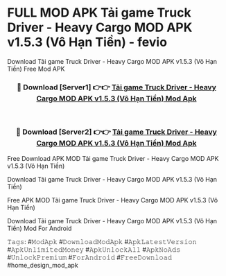 # FULL MOD APK Tải game Truck Driver - Heavy Cargo MOD APK v1.5.3 (Vô Hạn Tiền) - fevio
Download Tải game Truck Driver - Heavy Cargo MOD APK v1.5.3 (Vô Hạn Tiền) Free Mod APK

<div align="center">
<h3>🔴 Download [Server1] 👉👉 <a href="https://apk-comot.site?title=Tải_game_Truck_Driver_-_Heavy_Cargo_MOD_APK_v1.5.3_(Vô_Hạn_Tiền)">Tải game Truck Driver - Heavy Cargo MOD APK v1.5.3 (Vô Hạn Tiền) Mod Apk</a></h3><br>

<h3>🔴 Download [Server2] 👉👉 <a href="https://apk-comot.site?title=Tải_game_Truck_Driver_-_Heavy_Cargo_MOD_APK_v1.5.3_(Vô_Hạn_Tiền)">Tải game Truck Driver - Heavy Cargo MOD APK v1.5.3 (Vô Hạn Tiền) Mod Apk</a></h3>
</div>


Free Download APK MOD Tải game Truck Driver - Heavy Cargo MOD APK v1.5.3 (Vô Hạn Tiền)

Download Tải game Truck Driver - Heavy Cargo MOD APK v1.5.3 (Vô Hạn Tiền) 

Free APK MOD Tải game Truck Driver - Heavy Cargo MOD APK v1.5.3 (Vô Hạn Tiền) 

Download Tải game Truck Driver - Heavy Cargo MOD APK v1.5.3 (Vô Hạn Tiền) Mod For Android

𝚃𝚊𝚐𝚜: #𝙼𝚘𝚍𝙰𝚙𝚔 #𝙳𝚘𝚠𝚗𝚕𝚘𝚊𝚍𝙼𝚘𝚍𝙰𝚙𝚔 #𝙰𝚙𝚔𝙻𝚊𝚝𝚎𝚜𝚝𝚅𝚎𝚛𝚜𝚒𝚘𝚗 #𝙰𝚙𝚔𝚄𝚗𝚕𝚒𝚖𝚒𝚝𝚎𝚍𝙼𝚘𝚗𝚎𝚢 #𝙰𝚙𝚔𝚄𝚗𝚕𝚘𝚌𝚔𝙰𝚕𝚕 #𝙰𝚙𝚔𝙽𝚘𝙰𝚍𝚜 #𝚄𝚗𝚕𝚘𝚌𝚔𝙿𝚛𝚎𝚖𝚒𝚞𝚖 #𝙵𝚘𝚛𝙰𝚗𝚍𝚛𝚘𝚒𝚍 #𝙵𝚛𝚎𝚎𝙳𝚘𝚠𝚗𝚕𝚘𝚊𝚍 #home_design_mod_apk